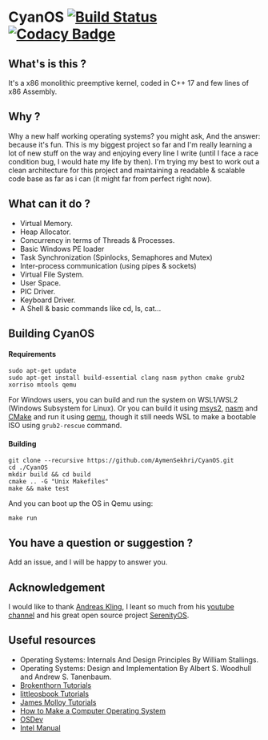 
# CyanOS [![Build Status](https://travis-ci.com/AymenSekhri/CyanOS.svg?branch=master)](https://travis-ci.com/AymenSekhri/CyanOS) [![Codacy Badge](https://api.codacy.com/project/badge/Grade/c4b645ecc8a04bad9784f98846e93368)](https://app.codacy.com/gh/AymenSekhri/CyanOS?utm_source=github.com&utm_medium=referral&utm_content=AymenSekhri/CyanOS&utm_campaign=Badge_Grade)

## What's is this ?
It's a x86 monolithic preemptive kernel, coded in C++ 17 and few lines of x86 Assembly.

## Why ?
Why a new half working operating systems? you might ask, And the answer: because it's fun. This is my biggest project so far and I'm really learning a lot of new stuff on the way and enjoying every line I write (until I face a race condition bug, I would hate my life by then). I'm trying my best to work out a clean architecture for this project and maintaining a readable & scalable code base as far as i can (it might far from perfect right now).

## What can it do ?
- Virtual Memory.
- Heap Allocator.
- Concurrency in terms of Threads & Processes.
- Basic Windows PE loader
- Task Synchronization (Spinlocks, Semaphores and Mutex)
- Inter-process communication (using pipes & sockets)
- Virtual File System.
- User Space.
- PIC Driver.
- Keyboard Driver.
- A Shell & basic commands like cd, ls, cat...

## Building CyanOS
#### Requirements
```
sudo apt-get update
sudo apt-get install build-essential clang nasm python cmake grub2 xorriso mtools qemu 
```
For Windows users, you can build and run the system on WSL1/WSL2 (Windows Subsystem for Linux). Or you can build it using [msys2](http://repo.msys2.org/distrib/x86_64/), [nasm](https://www.nasm.us/) and [CMake](https://cmake.org/download) and run it using [qemu](https://www.qemu.org/download/), though it still needs WSL to make a bootable ISO using `grub2-rescue` command.

#### Building
```
git clone --recursive https://github.com/AymenSekhri/CyanOS.git
cd ./CyanOS
mkdir build && cd build
cmake .. -G "Unix Makefiles"
make && make test
```
And you can boot up the OS in Qemu using:
```
make run
```

## You have a question or suggestion ?
Add an issue, and I will be happy to answer you.

## Acknowledgement
I would like to thank [Andreas Kling](https://github.com/awesomekling), I leant so much from his [youtube channel](https://www.youtube.com/c/AndreasKling/) and his great open source project [SerenityOS](https://github.com/SerenityOS/serenity).

## Useful resources
* Operating Systems: Internals And Design Principles By William Stallings.
* Operating Systems: Design and Implementation By Albert S. Woodhull and Andrew S. Tanenbaum.
* [Brokenthorn Tutorials](http://www.brokenthorn.com/Resources)
* [littleosbook Tutorials](https://littleosbook.github.io)
* [James Molloy Tutorials](http://www.jamesmolloy.co.uk/tutorial_html)
* [How to Make a Computer Operating System](https://samypesse.gitbook.io/how-to-create-an-operating-system/)
* [OSDev](https://wiki.osdev.org/Main_Page)
* [Intel Manual](https://www.intel.com/content/dam/www/public/us/en/documents/manuals/64-ia-32-architectures-software-developer-vol-3a-part-1-manual.pdf)
